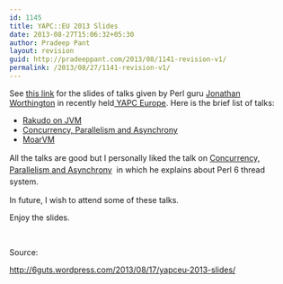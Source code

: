 ```yaml
---
id: 1145
title: YAPC::EU 2013 Slides
date: 2013-08-27T15:06:32+05:30
author: Pradeep Pant
layout: revision
guid: http://pradeeppant.com/2013/08/1141-revision-v1/
permalink: /2013/08/27/1141-revision-v1/
---
```

See [this link](http://6guts.wordpress.com/2013/08/17/yapceu-2013-slides/) for the slides of talks given by Perl guru [Jonathan Worthington](http://www.jnthn.net/index.shtml) in recently held[ YAPC Europe](http://www.yapceurope.org/). Here is the brief list of talks:

  * [Rakudo on JVM](http://jnthn.net/papers/2013-yapceu-jvm.pdf)
  * [Concurrency, Parallelism and Asynchrony](http://jnthn.net/papers/2013-yapceu-conc.pdf)
  * [MoarVM](http://jnthn.net/papers/2013-yapceu-moarvm.pdf)

<span style="line-height: 1.5;">All the talks are good but I personally liked the talk on </span><a style="line-height: 1.5;" href="http://jnthn.net/papers/2013-yapceu-conc.pdf">Concurrency, Parallelism and Asynchrony</a><span style="line-height: 1.5;">  in which he explains about Perl 6 thread system. </span>

In future, I wish to attend some of these talks.

Enjoy the slides.

&nbsp;

Source:

<http://6guts.wordpress.com/2013/08/17/yapceu-2013-slides/>

&nbsp;

&nbsp;